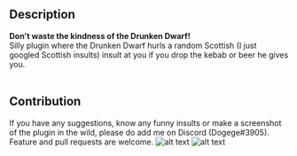 ## Description ##
**Don't waste the kindness of the Drunken Dwarf!** <br/> 
Silly plugin where the Drunken Dwarf hurls a random Scottish (I just googled Scottish insults) insult at you if you drop the kebab or beer he gives you. <br/>
<br/>

## Contribution ##
If you have any suggestions, know any funny insults or make a screenshot of the plugin in the wild, please do add me on Discord (Dogege#3905).
Feature and pull requests are welcome.
![alt text](https://i.imgur.com/XVhInur.png)
![alt text](https://i.imgur.com/nnIWnwi.png)
